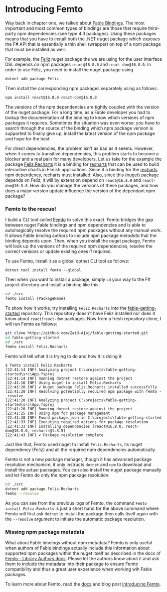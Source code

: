 # Introducing Femto

Way back in chapter one, we talked about [Fable Bindings](../fable/fable-bindings). The most important and most common types of bindings are those that require third-party npm dependencies (see type 4.3 packages). Using these packages means that you have to install both the  .NET nuget package which exposes the F# API that is essentially a thin shell (wrapper) on top of a npm package that must be installed as well.

For example, the [Feliz](https://github.com/Zaid-Ajaj/Feliz) nuget package the we are using for the user interface DSL depends on npm packages `react@16.8.0` and `react-dom@16.8.0`. In order to use Feliz, you need to install the nuget package using
```bash
dotnet add package Feliz
```
Then install the corresponding npm packages separately using as follows:
```bash
npm install react@16.8.0 react-dom@16.8.0
```
The versions of the npm dependencies are tightly coupled with the version of the nuget package. For a long time, as a Fable developer you had to lookup the documentation of the binding to know which versions of npm packages it requires. Sometimes the situation was even worse: you have to search through the source of the binding which npm package version is supported to finally give up, install the latest version of the npm package and hope for the best.

For direct dependencies, the problem isn't as bad as it seems. However, when it comes to transitive dependencies, this problem starts to become a blocker and a real pain for many developers. Let us take for the example the package [Feliz.Recharts](https://zaid-ajaj.github.io/Feliz/#/Ecosystem/Recharts) it is a binding for [recharts](http://recharts.org/en-US/) that can be used to build interactive charts in Elmish applications. Since it a binding for the [recharts](http://recharts.org/en-US/) npm dependency, recharts must installed. Also, since this (nuget) package depends on Feliz, it will by extension depend on `react@16.8.0` and `react-dom@16.8.0`. How do you manage the versions of these packages, and how does a major version update influence the version of the dependant npm package?

### Femto to the rescue!

I build a CLI tool called [Femto](https://github.com/Zaid-Ajaj/Femto) to solve this exact. Femto bridges the gap between nuget Fable bindings and npm dependencies and is able to automagically resolve the required npm packages without any manual work. It allows Fable binding authors to include npm package *metadata* that the binding depends upon. Then, when you install the nuget package, Femto will look up the versions of the required npm dependencies, resolve the correct versions or update existing ones if required.

To use Femto, install it as a global dotnet CLI tool as follows:
```
dotnet tool install femto --global
```
Then when you want to install a package, simply `cd` your way to the F# project directory and install a binding like this:
```bash
cd ./src
femto install {PackageName}
```
To show how it works, try installing `Feliz.Recharts` into the [fable-getting-started](https://github.com/Zaid-Ajaj/fable-getting-started) repository. This repository doesn't have Feliz installed nor does it know about `react`/`react-dom` packages. Now from a fresh repository clone, I will run Femto as follows:
```bash
git clone https://github.com/Zaid-Ajaj/fable-getting-started.git
cd fable-getting-started
cd ./src
femto install Feliz.Recharts
```
Femto will tell what it is trying to do and how it is doing it:
```
$ femto install Feliz.Recharts
[22:41:14 INF] Analyzing project C:\projects\fable-getting-started\src\App.fsproj
[22:41:14 INF] Running dotnet restore against the project
[22:41:16 INF] Using nuget to install Feliz.Recharts
[22:41:20 INF] ✔ Nuget package Feliz.Recharts installed successfully
[22:41:20 INF] Resolving potentially required npm package with femto --resolve
[22:41:20 INF] Analyzing project C:\projects\fable-getting-started\src\App.fsproj
[22:41:20 INF] Running dotnet restore against the project
[22:41:25 INF] Using npm for package management
[22:41:30 INF] Found package.json in C:\projects\fable-getting-started
[22:41:33 INF] Executing required actions for package resolution
[22:41:33 INF] Installing dependencies [react@16.8.0, react-dom@16.8.0, recharts@1.8.5]
[22:41:43 INF] ✔ Package resolution complete
```
Just like that, Femto used nuget to install `Feliz.Recharts`, its nuget dependency (Feliz) and all the required npm dependencies automatically.

Femto is not a new package manager, though it has advanced package resolution mechanism, it only instructs `dotnet` and `npm` to download and install the actual packages. You can also install the nuget package manually and let Femto do only the npm package resolution:
```bash
cd ./src
dotnet add package Feliz.Recharts
femto --resolve
```
As you can see from the previous logs of Femto, the command `Femto install Feliz.Recharts` is just a short hand for the above command where Femto will first ask `dotnet` to install the package then calls itself again with the `--resolve` argument to initiate the automatic package resolution.

### Missing npm package metadata

What about Fable bindings without npm metadata? Femto is only useful when authors of Fable bindings actually include this information about supported npm packages within the nuget itself as described in the docs of [Femto - Library Authors docs](https://github.com/Zaid-Ajaj/Femto#library-authors). Please let the authors know about it and ask them to include the metadata into their package to ensure Femto compatibility and thus a great user experience when working wih Fable packages.

To learn more about Femto, read the [docs](https://github.com/Zaid-Ajaj/Femto) and blog post [Introducing Femto](https://fable.io/blog/Introducing-Femto.html).
